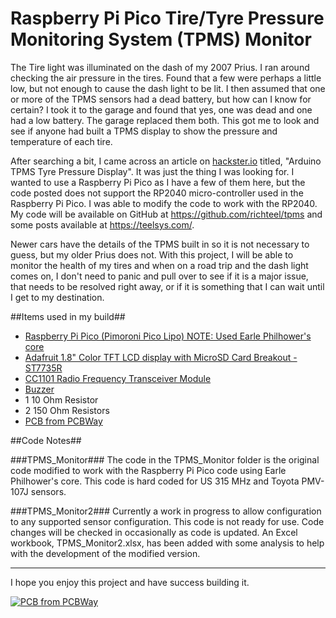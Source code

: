 # Raspberry Pi Pico Tire/Tyre Pressure Monitoring System (TPMS) Monitor

The Tire light was illuminated on the dash of my 2007 Prius. I ran around checking the air pressure in the tires. Found that a few were perhaps a little low, but not enough to cause the dash light to be lit. I then assumed that one or more of the TPMS sensors had a dead battery, but how can I know for certain? I took it to the garage and found that yes, one was dead and one had a low battery. The garage replaced them both. This got me to look and see if anyone had built a TPMS display to show the pressure and temperature of each tire.

After searching a bit, I came across an article on <a href="https://www.hackster.io/jsmsolns/arduino-tpms-tyre-pressure-display-b6e544" target="_blank">hackster.io</a> titled, "Arduino TPMS Tyre Pressure Display". It was just the thing I was looking for. I wanted to use a Raspberry Pi Pico as I have a few of them here, but the code posted does not support the RP2040 micro-controller used in the Raspberry Pi Pico. I was able to modify the code to work with the RP2040. My code will be available on GitHub at <a href="https://github.com/richteel/tpms" target="_blank">https://github.com/richteel/tpms</a> and some posts available at <a href="https://teelsys.com/" target="_blank">https://teelsys.com/</a>.

Newer cars have the details of the TPMS built in so it is not necessary to guess, but my older Prius does not. With this project, I will be able to monitor the health of my tires and when on a road trip and the dash light comes on, I don't need to panic and pull over to see if it is a major issue, that needs to be resolved right away, or if it is something that I can wait until I get to my destination.


##Items used in my build##

- <a href="https://www.adafruit.com/product/4883" target="_blank">Raspberry Pi Pico (Pimoroni Pico Lipo) NOTE: Used Earle Philhower's core</a>
- <a href="https://www.adafruit.com/product/358" target="_blank">Adafruit 1.8" Color TFT LCD display with MicroSD Card Breakout - ST7735R</a>
- <a href="https://www.amazon.com/gp/product/B0C8RRG88V/ref=ppx_yo_dt_b_asin_title_o04_s00?ie=UTF8&psc=1" target="_blank">CC1101 Radio Frequency Transceiver Module</a>
- <a href="https://www.adafruit.com/product/160" target="_blank">Buzzer</a>
- 1 10 Ohm Resistor
- 2 150 Ohm Resistors
- <a href="https://www.pcbway.com/project/shareproject/Raspberry_Pi_Pico_Tire_Tyre_Pressure_Monitoring_System_TPMS_48b6424e.html" target="_blank">PCB from PCBWay</a>

##Code Notes##

###TPMS_Monitor###
The code in the TPMS_Monitor folder is the original code modified to work with the Raspberry Pi Pico code using Earle Philhower's core. This code is hard coded for US 315 MHz and Toyota PMV-107J sensors.

###TPMS_Monitor2###
Currently a work in progress to allow configuration to any supported sensor configuration. This code is not ready for use. Code changes will be checked in occasionally as code is updated. An Excel workbook, TPMS_Monitor2.xlsx, has been added with some analysis to help with the development of the modified version.

---

I hope you enjoy this project and have success building it.

<a href="https://www.pcbway.com/project/shareproject/Raspberry_Pi_Pico_Tire_Tyre_Pressure_Monitoring_System_TPMS_48b6424e.html"><img src="https://www.pcbway.com/project/img/images/frompcbway-1220.png" alt="PCB from PCBWay" /></a>
